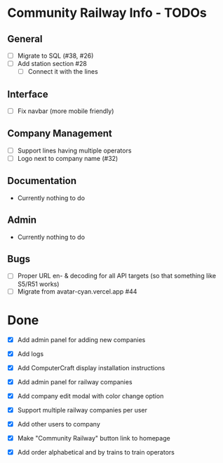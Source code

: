 # Community Railway Info - TODOs

## General
- [ ] Migrate to SQL (#38, #26)
- [ ] Add station section #28
  - [ ] Connect it with the lines

## Interface
- [ ] Fix navbar (more mobile friendly)

## Company Management
- [ ] Support lines having multiple operators
- [ ] Logo next to company name (#32)

## Documentation
- Currently nothing to do
  
## Admin
- Currently nothing to do

## Bugs
- [ ] Proper URL en- & decoding for all API targets (so that something like S5/R51 works)
- [ ] Migrate from avatar-cyan.vercel.app #44

# Done
- [x] Add admin panel for adding new companies
- [x] Add logs
- [x] Add ComputerCraft display installation instructions
- [x] Add admin panel for railway companies
- [x] Add company edit modal with color change option
- [x] Support multiple railway companies per user
- [x] Add other users to company
- [x] Make "Community Railway" button link to homepage
- [x] Add order alphabetical and by trains to train operators

